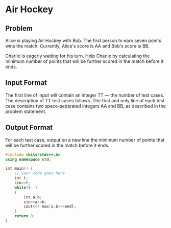 # Air Hockey
## Problem
Alice is playing Air Hockey with Bob. The first person to earn seven points wins the match. Currently, Alice's score is AA and Bob's score is BB.

Charlie is eagerly waiting for his turn. Help Charlie by calculating the minimum number of points that will be further scored in the match before it ends.

## Input Format
The first line of input will contain an integer TT — the number of test cases. The description of TT test cases follows.
The first and only line of each test case contains two space-separated integers AA and BB, as described in the problem statement.
## Output Format
For each test case, output on a new line the minimum number of points that will be further scored in the match before it ends.
```cpp
#include <bits/stdc++.h>
using namespace std;

int main() {
	// your code goes here
	int t;
	cin>>t;
	while(t--)
	{
	    int a,b;
	    cin>>a>>b;
	    cout<<7-max(a,b)<<endl;
	}
	return 0;
}

```